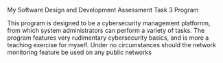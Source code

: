 My Software Design and Development Assessment Task 3 Program

This program is designed to be a cybersecurity management platfornm, from which system administrators can perform a variety of tasks. 
The program features very rudimentary cybersecurity basics, and is more a teaching exercise for myself. 
Under no circumstances should the network monitoring feature be used on any public networks
